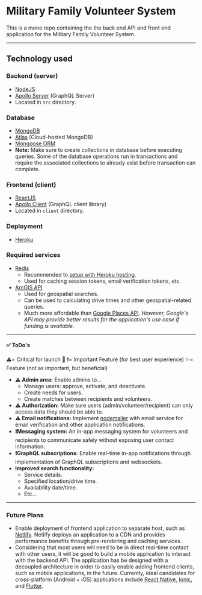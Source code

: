# Military Family Volunteer System 

This is a mono repo containing the the back end API and front end application for the Military Family Volunteer System.

---

## Technology used

### Backend (server)

- [NodeJS](https://nodejs.org/)
- [Apollo Server](https://www.apollographql.com/docs/apollo-server) (GraphQL Server)
- Located in `src` directory.

### Database

- [MongoDB](https://www.mongodb.com/)
- [Atlas](https://www.mongodb.com/cloud/atlas) (Cloud-hosted MongoDB)
- [Mongoose ORM](https://mongoosejs.com/)
- **Note:** Make sure to create collections in database before executing queries. Some of the database operations run in transactions and require the associated collections to already exist before transaction can complete.

### Frontend (client)

- [ReactJS](https://reactjs.org)
- [Apollo Client](https://www.apollographql.com/docs/react) (GraphQL client library)
- Located in `client` directory.

### Deployment

- [Heroku](https://heroku.com)

### Required services

- [Redis](https://redis.io/)
  - Recommended to [setup with Heroku hosting](https://elements.heroku.com/addons/heroku-redis).
  - Used for caching session tokens, email verification tokens, etc.
- [ArcGIS API](https://developers.arcgis.com/documentation/core-concepts/rest-api/)
  - Used for geospatial searches.
  - Can be used to calculating drive times and other geospatial-related queries.
  - Much more affordable than [Google Places API](https://developers.google.com/places/web-service/intro). _However, Google's API may provide better results for the application's use case if funding is available._

---

#### ✅ ToDo's

⚠️= Critical for launch 🚀
❗= Important Feature (for best user experience)
✨= Feature (not as important, but beneficial)


- **⚠️ Admin area:** Enable admins to...
  - Manage users: approve, activate, and deactivate.
  - Create needs for users.
  - Create matches between recipients and volunteers.
- **⚠️ Authorization:** Make sure users (admin/volunteer/recipient) can only access data they should be able to. 
- **⚠️ Email notifications:** Implement [nodemailer](https://nodemailer.com/about/) with email service for email verification and other application notifications.
- **❗Messaging system:** An in-app messaging system for volunteers and recipients to communicate safely without exposing user contact information.
- **❗GraphQL subscriptions:** Enable real-time in-app notifications through implementation of GraphQL subscriptions and websockets.
- **Improved search functionality:**
  - Service details.
  - Specified location/drive time.
  - Availability date/time.
  - Etc...
  
---

### Future Plans

- Enable deployment of frontend application to separate host, such as [Netlify](https://netlify.com). Netlify deploys an application to a CDN and provides performance benefits through pre-rendering and caching services.
- Considering that most users will need to be in direct real-time contact with other users, it will be good to build a mobile application to interact with the backend API. The application has be designed with a decoupled architecture in order to easily enable adding frontend clients, such as mobile applications, in the future. Currently, ideal candidates for cross-platform (Android + iOS) applications include [React Native](http://www.reactnative.com/), [Ionic](https://ionicframework.com/), and [Flutter](https://flutter.dev).
